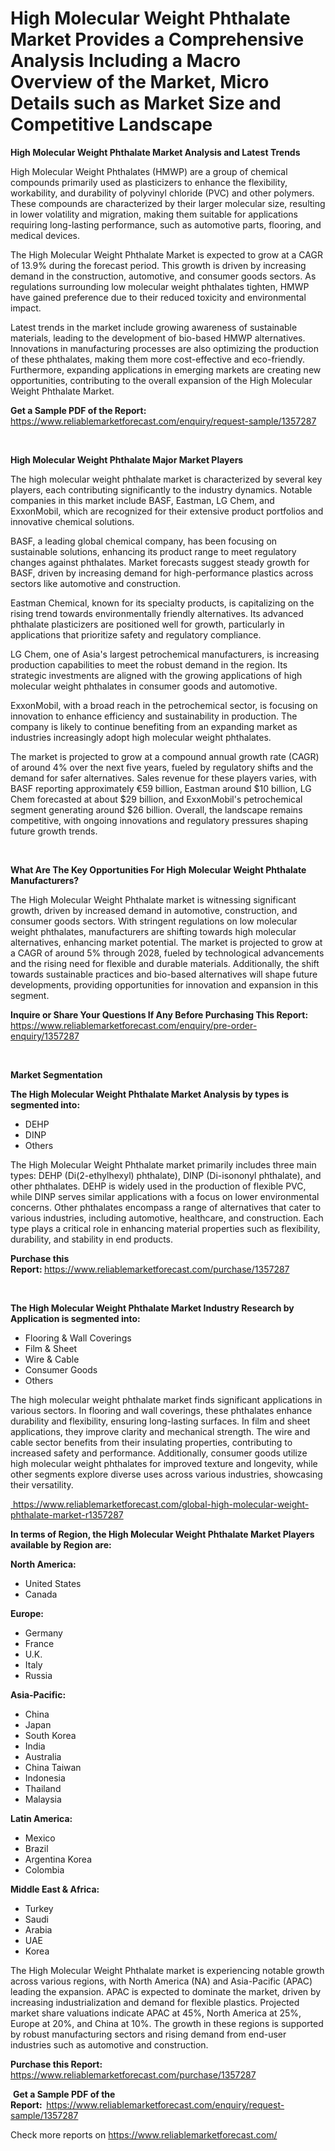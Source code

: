 <p><h1>High Molecular Weight Phthalate Market Provides a Comprehensive Analysis Including a Macro Overview of the Market, Micro Details such as Market Size and Competitive Landscape</h1></p><p><strong>High Molecular Weight Phthalate Market Analysis and Latest Trends</strong></p>
<p><p>High Molecular Weight Phthalates (HMWP) are a group of chemical compounds primarily used as plasticizers to enhance the flexibility, workability, and durability of polyvinyl chloride (PVC) and other polymers. These compounds are characterized by their larger molecular size, resulting in lower volatility and migration, making them suitable for applications requiring long-lasting performance, such as automotive parts, flooring, and medical devices.</p><p>The High Molecular Weight Phthalate Market is expected to grow at a CAGR of 13.9% during the forecast period. This growth is driven by increasing demand in the construction, automotive, and consumer goods sectors. As regulations surrounding low molecular weight phthalates tighten, HMWP have gained preference due to their reduced toxicity and environmental impact. </p><p>Latest trends in the market include growing awareness of sustainable materials, leading to the development of bio-based HMWP alternatives. Innovations in manufacturing processes are also optimizing the production of these phthalates, making them more cost-effective and eco-friendly. Furthermore, expanding applications in emerging markets are creating new opportunities, contributing to the overall expansion of the High Molecular Weight Phthalate Market.</p></p>
<p><strong>Get a Sample PDF of the Report:&nbsp;</strong> <a href="https://www.reliablemarketforecast.com/enquiry/request-sample/1357287?utm_campaign=2145&utm_medium=2&utm_source=Github&utm_content=ia&utm_term=01022025&utm_id=high-molecular-weight-phthalate">https://www.reliablemarketforecast.com/enquiry/request-sample/1357287</a></p>
<p>&nbsp;</p>
<p><strong>High Molecular Weight Phthalate Major Market Players</strong></p>
<p><p>The high molecular weight phthalate market is characterized by several key players, each contributing significantly to the industry dynamics. Notable companies in this market include BASF, Eastman, LG Chem, and ExxonMobil, which are recognized for their extensive product portfolios and innovative chemical solutions.</p><p>BASF, a leading global chemical company, has been focusing on sustainable solutions, enhancing its product range to meet regulatory changes against phthalates. Market forecasts suggest steady growth for BASF, driven by increasing demand for high-performance plastics across sectors like automotive and construction.</p><p>Eastman Chemical, known for its specialty products, is capitalizing on the rising trend towards environmentally friendly alternatives. Its advanced phthalate plasticizers are positioned well for growth, particularly in applications that prioritize safety and regulatory compliance.</p><p>LG Chem, one of Asia's largest petrochemical manufacturers, is increasing production capabilities to meet the robust demand in the region. Its strategic investments are aligned with the growing applications of high molecular weight phthalates in consumer goods and automotive.</p><p>ExxonMobil, with a broad reach in the petrochemical sector, is focusing on innovation to enhance efficiency and sustainability in production. The company is likely to continue benefiting from an expanding market as industries increasingly adopt high molecular weight phthalates.</p><p>The market is projected to grow at a compound annual growth rate (CAGR) of around 4% over the next five years, fueled by regulatory shifts and the demand for safer alternatives. Sales revenue for these players varies, with BASF reporting approximately €59 billion, Eastman around $10 billion, LG Chem forecasted at about $29 billion, and ExxonMobil's petrochemical segment generating around $26 billion. Overall, the landscape remains competitive, with ongoing innovations and regulatory pressures shaping future growth trends.</p></p>
<p>&nbsp;</p>
<p><strong>What Are The Key Opportunities For High Molecular Weight Phthalate Manufacturers?</strong></p>
<p><p>The High Molecular Weight Phthalate market is witnessing significant growth, driven by increased demand in automotive, construction, and consumer goods sectors. With stringent regulations on low molecular weight phthalates, manufacturers are shifting towards high molecular alternatives, enhancing market potential. The market is projected to grow at a CAGR of around 5% through 2028, fueled by technological advancements and the rising need for flexible and durable materials. Additionally, the shift towards sustainable practices and bio-based alternatives will shape future developments, providing opportunities for innovation and expansion in this segment.</p></p>
<p><strong>Inquire or Share Your Questions If Any Before Purchasing This Report:</strong> <a href="https://www.reliablemarketforecast.com/enquiry/pre-order-enquiry/1357287?utm_campaign=2145&utm_medium=2&utm_source=Github&utm_content=ia&utm_term=01022025&utm_id=high-molecular-weight-phthalate">https://www.reliablemarketforecast.com/enquiry/pre-order-enquiry/1357287</a></p>
<p>&nbsp;</p>
<p><strong>Market Segmentation</strong></p>
<p><strong>The High Molecular Weight Phthalate Market Analysis by types is segmented into:</strong></p>
<p><ul><li>DEHP</li><li>DINP</li><li>Others</li></ul></p>
<p><p>The High Molecular Weight Phthalate market primarily includes three main types: DEHP (Di(2-ethylhexyl) phthalate), DINP (Di-isononyl phthalate), and other phthalates. DEHP is widely used in the production of flexible PVC, while DINP serves similar applications with a focus on lower environmental concerns. Other phthalates encompass a range of alternatives that cater to various industries, including automotive, healthcare, and construction. Each type plays a critical role in enhancing material properties such as flexibility, durability, and stability in end products.</p></p>
<p><strong>Purchase this Report:&nbsp;</strong><a href="https://www.reliablemarketforecast.com/purchase/1357287?utm_campaign=2145&utm_medium=2&utm_source=Github&utm_content=ia&utm_term=01022025&utm_id=high-molecular-weight-phthalate">https://www.reliablemarketforecast.com/purchase/1357287</a></p>
<p>&nbsp;</p>
<p><strong>The High Molecular Weight Phthalate Market Industry Research by Application is segmented into:</strong></p>
<p><ul><li>Flooring & Wall Coverings</li><li>Film & Sheet</li><li>Wire & Cable</li><li>Consumer Goods</li><li>Others</li></ul></p>
<p><p>The high molecular weight phthalate market finds significant applications in various sectors. In flooring and wall coverings, these phthalates enhance durability and flexibility, ensuring long-lasting surfaces. In film and sheet applications, they improve clarity and mechanical strength. The wire and cable sector benefits from their insulating properties, contributing to increased safety and performance. Additionally, consumer goods utilize high molecular weight phthalates for improved texture and longevity, while other segments explore diverse uses across various industries, showcasing their versatility.</p></p>
<p><a href="https://www.reliablemarketforecast.com/global-high-molecular-weight-phthalate-market-r1357287?utm_campaign=2145&utm_medium=2&utm_source=Github&utm_content=ia&utm_term=01022025&utm_id=high-molecular-weight-phthalate">&nbsp;https://www.reliablemarketforecast.com/global-high-molecular-weight-phthalate-market-r1357287</a></p>
<p><strong>In terms of Region, the High Molecular Weight Phthalate Market Players available by Region are:</strong></p>
<p>
    <p> <strong> North America: </strong>
        <ul>
            <li>United States</li>
            <li>Canada</li>
        </ul>
        </p> 
    <p> <strong> Europe: </strong>
        <ul>
            <li>Germany</li>
            <li>France</li>
            <li>U.K.</li>
            <li>Italy</li>
            <li>Russia</li>
        </ul>
        </p> 
    <p> <strong> Asia-Pacific: </strong>
        <ul>
            <li>China</li>
            <li>Japan</li>
            <li>South Korea</li>
            <li>India</li>
            <li>Australia</li>
            <li>China Taiwan</li>
            <li>Indonesia</li>
            <li>Thailand</li>
            <li>Malaysia</li>
        </ul>
        </p> 
    <p> <strong> Latin America: </strong>
        <ul>
            <li>Mexico</li>
            <li>Brazil</li>
            <li>Argentina Korea</li>
            <li>Colombia</li>
        </ul>
        </p> 
    <p> <strong> Middle East & Africa: </strong>
        <ul>
            <li>Turkey</li>
            <li>Saudi</li>
            <li>Arabia</li>
            <li>UAE</li>
            <li>Korea</li>
        </ul>
    </p>
    </p>
<p><p>The High Molecular Weight Phthalate market is experiencing notable growth across various regions, with North America (NA) and Asia-Pacific (APAC) leading the expansion. APAC is expected to dominate the market, driven by increasing industrialization and demand for flexible plastics. Projected market share valuations indicate APAC at 45%, North America at 25%, Europe at 20%, and China at 10%. The growth in these regions is supported by robust manufacturing sectors and rising demand from end-user industries such as automotive and construction.</p></p>
<p><strong>Purchase this Report: </strong><a href="https://www.reliablemarketforecast.com/purchase/1357287?utm_campaign=2145&utm_medium=2&utm_source=Github&utm_content=ia&utm_term=01022025&utm_id=high-molecular-weight-phthalate">https://www.reliablemarketforecast.com/purchase/1357287</a></p>
<p>&nbsp;<strong>Get a Sample PDF of the Report:&nbsp;&nbsp;</strong><a href="https://www.reliablemarketforecast.com/enquiry/request-sample/1357287?utm_campaign=2145&utm_medium=2&utm_source=Github&utm_content=ia&utm_term=01022025&utm_id=high-molecular-weight-phthalate">https://www.reliablemarketforecast.com/enquiry/request-sample/1357287</a></p>
<p><strong></strong></p>
<p>Check more reports on <a href="https://www.reliablemarketforecast.com/?utm_campaign=2145&utm_medium=2&utm_source=Github&utm_content=ia&utm_term=01022025&utm_id=high-molecular-weight-phthalate">https://www.reliablemarketforecast.com/</a></p>